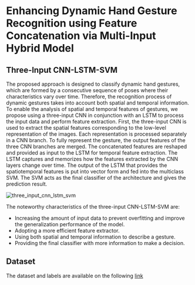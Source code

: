 # Enhancing Dynamic Hand Gesture Recognition using Feature Concatenation via Multi-Input Hybrid Model
## Three-Input CNN-LSTM-SVM
The proposed approach is designed to classify dynamic hand gestures, which are formed by a consecutive sequence of poses where their characteristics vary over time. Therefore, the recognition process of dynamic gestures takes into account both spatial and temporal information. To enable the analysis of spatial and temporal features of gestures, we propose using a three-input CNN in conjunction with an LSTM to process the input data and perform feature extraction. First, the three-input CNN is used to extract the spatial features corresponding to the low-level representation of the images. Each representation is processed separately in a CNN branch. To fully represent the gesture, the output features of the three CNN branches are merged. The concatenated features are reshaped and provided as input to the LSTM for temporal feature extraction. The LSTM captures and memorizes how the features extracted by the CNN layers change over time. The output of the LSTM that provides the spatiotemporal features is put into vector form and fed into the multiclass SVM. The SVM acts as the final classifier of the architecture and gives the prediction result.

![three_input_cnn_lstm_svm](https://user-images.githubusercontent.com/127494864/229339601-8c5f53a4-6f67-4ba0-a3ab-0a3ca5ef0c21.PNG)

The noteworthy characteristics of the three-input CNN-LSTM-SVM are:

*	Increasing the amount of input data to prevent overfitting and improve the generalization performance of the model.
*	Adopting a more efficient feature extractor.
*	Using both spatial and temporal information to describe a gesture.
*	Providing the final classifier with more information to make a decision.

## Dataset
The dataset and labels are available on the following [link](https://drive.google.com/drive/folders/1RMtVFkmEy9848MaO5boX_l0xhk-zSszA?usp=sharing)
